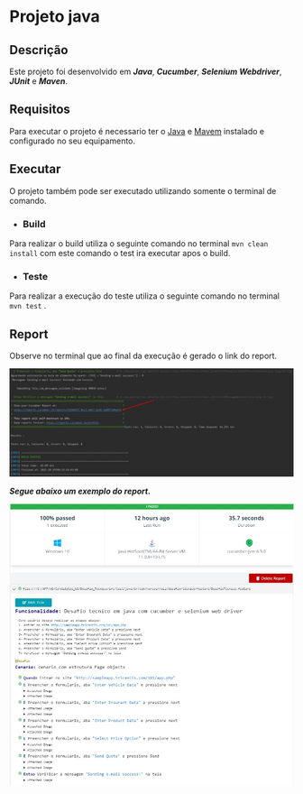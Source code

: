 # Projeto java

## Descrição
Este projeto foi desenvolvido em ***Java***, ***Cucumber***, ***Selenium Webdriver***, ***JUnit*** e ***Maven***.

## Requisitos
Para executar o projeto é necessario ter o [Java](https://www.java.com/pt-BR/download/help/windows_manual_download.html) e [Mavem](https://maven.apache.org/install.html) instalado e configurado no seu equipamento. 

## Executar
O projeto também pode ser executado utilizando somente o terminal de comando.

* ### Build
Para realizar o build utiliza o seguinte comando no terminal  `mvn clean install` com este comando o test ira executar apos o build.

* ### Teste
Para realizar a execução do teste utiliza o seguinte comando no terminal `mvn test` .

## Report
Observe no terminal que ao final da execução é gerado o link do report.

![Link](src/images/link.jpg)

***Segue abaixo um exemplo do report.***

![Report](src/images/report.jpg)

